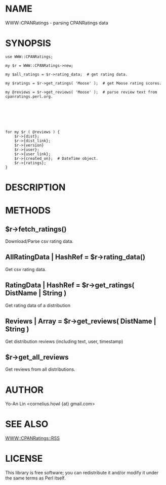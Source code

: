 # NAME

WWW::CPANRatings - parsing CPANRatings data

# SYNOPSIS

    use WWW::CPANRatings;

    my $r = WWW::CPANRatings->new;

    my $all_ratings = $r->rating_data;  # get rating data.

    my $ratings = $r->get_ratings( 'Moose' );  # get Moose rating scores.

    my @reviews = $r->get_reviews( 'Moose' );  # parse review text from cpanratings.perl.org.







    for my $r ( @reviews ) {
        $r->{dist};
        $r->{dist_link};
        $r->{version}
        $r->{user};
        $r->{user_link};
        $r->{created_on};  # DateTime object.
        $r->{ratings};
    }

# DESCRIPTION

# METHODS

## $r->fetch_ratings()

Download/Parse csv rating data.

## AllRatingData | HashRef = $r->rating_data()

Get csv rating data.

## RatingData | HashRef = $r->get_ratings( DistName | String )

Get rating data of a distribution

## Reviews | Array = $r->get_reviews( DistName | String )

Get distribution reviews (including text, user, timestamp)

## $r->get_all_reviews

Get reviews from all distributions.

# AUTHOR

Yo-An Lin <cornelius.howl {at} gmail.com>

# SEE ALSO

[WWW::CPANRatings::RSS](http://search.cpan.org/perldoc?WWW::CPANRatings::RSS)

# LICENSE

This library is free software; you can redistribute it and/or modify
it under the same terms as Perl itself.